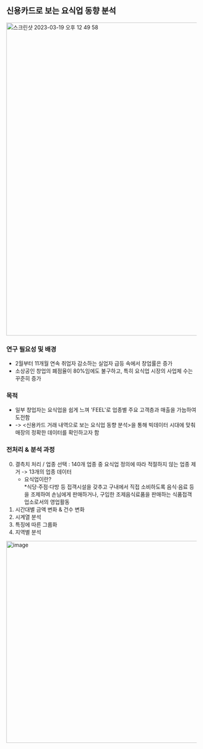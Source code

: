 
## 신용카드로 보는 요식업 동향 분석
<img width="829" alt="스크린샷 2023-03-19 오후 12 49 58" src="https://user-images.githubusercontent.com/91936267/226152528-2006539a-e46f-4470-bd1d-61d7cf407ce8.png">

### 연구 필요성 및 배경
- 2월부터 11개월 연속 취업자 감소하는 실업자 급등 속에서 창업률은 증가
- 소상공인 창업의 폐점율이 80%임에도 불구하고, 특히 요식업 시장의 사업체 수는 꾸준히 증가

### 목적
- 일부 창업자는 요식업을 쉽게 느껴 'FEEL'로 업종별 주요 고객층과 매출을 가늠하여 도전함
- -> <신용카드 거래 내역으로 보는 요식업 동향 분석>을 통해 빅데이터 시대에 맞춰 매장의 정확한 데이터를 확인하고자 함



### 전처리 & 분석 과정

0. 결측치 처리 / 업종 선택 : 140개 업종 중 요식업 정의에 따라 적절하지 않는 업종 제거 -> 13개의 업종 데이터
    * 요식업이란?  
    *식당·주점·다방 등 접객시설을 갖추고 구내에서 직접 소비하도록 음식·음료 등을 조제하여 손님에게 판매하거나, 구입한 조제음식료품을 판매하는 식품접객업소로서의 영업활동
2. 시간대별 금액 변화 & 건수 변화
3. 시계열 분석 
4. 특징에 따른 그룹화
5. 지역별 분석


<img width="535" alt="image" src="https://user-images.githubusercontent.com/91936267/226152510-d40da8ff-fe5f-407a-92ba-794fba4334d1.png">
